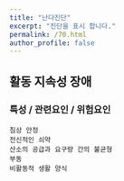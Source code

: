 ```yaml
---
title: "난다진단"
excerpt: "진단을 표시 합니다."
permalink: /70.html
author_profile: false
---
```

## 활동 지속성 장애




### 특성 / 관련요인 / 위험요인

>                

    
    침상 안정
    전신적인 쇠약
    산소의 공급과 요구량 간의 불균형
    부동
    비활동적 생활 양식




